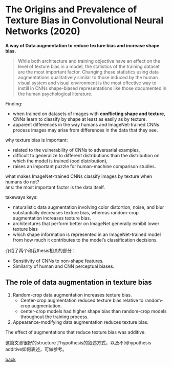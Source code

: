 # The Origins and Prevalence of Texture Bias in Convolutional Neural Networks (2020)

**A way of Data augmentation to reduce texture bias and increase shape bias.**

> While both architecture and training objective have an effect on the level of texture bias in a model, the statistics of the training dataset are the most important factor. Changing these statistics using data augmentations qualitatively similar to those induced by the human visual system and visual environment is the most effective way to instill in CNNs shape-biased representations like those documented in the human psychological literature.

Finding: 
- when trained on datasets of images with **conflicting shape and texture**, CNNs learn to classify by shape at least as easily as by texture.
- apparent differences in the way humans and ImageNet-trained CNNs process images may arise from differences in the data that they see.

why texture bias is important:
- related to the vulnerability of CNNs to adversarial examples,
- difficult to generalize to different distributions than the distribution on which the model is trained (ood distribution),
-  raises an important puzzle for human-machine comparison studies.

what makes ImageNet-trained CNNs classify images by texture when humans do not?<br>
ans:  the most important factor is the data itself.

takeways keys:
- naturalistic data augmentation involving color distortion, noise, and blur substantially decreases texture bias, whereas random-crop augmentation increases texture bias.
-  architectures that perform better on ImageNet generally exhibit lower texture bias
-  which shape information is represented in an ImageNet-trained model from how much it contributes to the model’s classification decisions. 

介绍了两个和我thesis相关的部分：
- Sensitivity of CNNs to non-shape features.
- Similarity of human and CNN perceptual biases.

## The role of data augmentation in texture bias
1. Random-crop data augmentation increases texture bias.
    - Center-crop augmentation reduced texture bias relative to random-crop augmentation.
    - center-crop models had higher shape bias than random-crop models throughout the training process.
2. Appearance-modifying data augmentation reduces texture bias. 

The effect of augmentations that reduce texture bias was additive.

这篇文章很好的structure了hypothesis的叙述方式，以及不同hypothesis additive如何表述，可做参考。

[back](https://github.com/YHJYH/Machine_Learning/blob/main/projects/Master_Thesis/papers/111.md#content)
